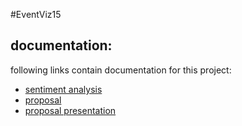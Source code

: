 #EventViz15

## documentation:
following links contain documentation for this project:

* [sentiment analysis](https://docs.google.com/document/d/1TcufMt9VF0dhCF6JeUSLnhQO2jsaASPdsx_GEdrgk-E/edit?usp=sharing)
* [proposal](https://docs.google.com/document/d/1Mqb7h_VHwREl2c9Qf93djp-09e5H1kh0J_2_2agJ2u0/edit?usp=sharing)
* [proposal presentation](https://docs.google.com/presentation/d/1QZEbVqx-_HIj9y4lSNcrNSTkePMSn2R2dvgp51XcchE/edit?usp=sharing)
